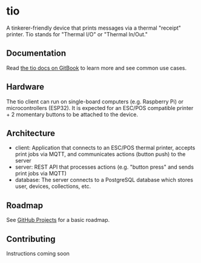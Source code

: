 # tio

A tinkerer-friendly device that prints messages via a thermal "receipt" printer. Tio stands for "Thermal I/O" or "Thermal In/Out." 

## Documentation

Read [the tio docs on GitBook](https://bpmct.gitbook.io/tio/) to learn more and see common use cases.

## Hardware

The tio client can run on single-board computers (e.g. Raspberry Pi) or microcontrollers (ESP32). It is expected for an ESC/POS compatible printer + 2 momentary buttons to be attached to the device.

## Architecture

- client: Application that connects to an ESC/POS thermal printer, accepts print jobs via MQTT, and communicates actions (button push) to the server 
- server: REST API that processes actions (e.g. "button press" and sends print jobs via MQTT)
- database: The server connects to a PostgreSQL database which stores user, devices, collections, etc.

## Roadmap

See [GitHub Projects](https://github.com/orgs/tio-printer/projects/2) for a basic roadmap.

## Contributing

Instructions coming soon
